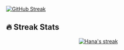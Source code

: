 [![GitHub Streak](https://streak-stats.demolab.com?user=Hana-esf&theme=gruvbox-duo&hide_border=true)](https://git.io/streak-stats)


## 🔥 Streak Stats

<!-- GitHub Readme Streak Stats - https://github.com/DenverCoder1/github-readme-streak-stats -->
<p align="center">
  <a href="https://github.com/DenverCoder1/github-readme-streak-stats">
    <img title="🔥 Get streak stats for your profile at git.io/streak-stats" alt="Hana's streak" src="https://streak-stats.demolab.com?user=Hana-esf&theme=gruvbox-duo&hide_border=true"/>
  </a>
</p>
